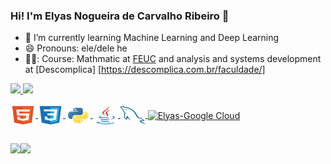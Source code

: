 ### Hi! I'm Elyas Nogueira de Carvalho Ribeiro 🌻

- 🌱 I’m currently learning Machine Learning and Deep Learning
- 😄 Pronouns: ele/dele he
- 👨‍🎓: Course: Mathmatic at [FEUC]([(https://www.feuc.br/)]) and analysis and systems development at [Descomplica] [https://descomplica.com.br/faculdade/]


<div>
  <a href="https://github.com/elyasncr">
  <img height="170em" src="https://github-readme-stats.vercel.app/api?username=elyasncr&show_icons=true&theme=dracula&include_all_commits=true&count_private=true"/>
  <img height="170em" src="https://github-readme-stats.vercel.app/api/top-langs/?username=elyasncr&layout=compact&langs_count=7&theme=dracula"/>
</div>

  <div style="display: inline_block"><br>
    
  <img align="center" alt="Elyas-HTML" height="30" width="40" src="https://raw.githubusercontent.com/devicons/devicon/master/icons/html5/html5-original.svg">
  <img align="center" alt="Elyas-CSS" height="30" width="40" src="https://raw.githubusercontent.com/devicons/devicon/master/icons/css3/css3-original.svg">
  <img align="center" alt="Elyas-Python" height="30" width="40" src="https://raw.githubusercontent.com/devicons/devicon/master/icons/python/python-original.svg">
  <img align="center" alt="Elyas-Java" height="30" width="40" src="https://raw.githubusercontent.com/devicons/devicon/master/icons/java/java-original.svg">
  <img align="center" alt="Elyas-Mysql" height="30" width="40" src="https://raw.githubusercontent.com/devicons/devicon/master/icons/mysql/mysql-original.svg">
  <img align="center" alt="Elyas-Google Cloud" height="30" width="40" src="https://raw.githubusercontent.com/jmnote/z-icons/master/svg/google.svg">
     
</div>
  
  ##
  <div>
  <a href="https://www.instagram.com/elyas_ncr/" alt="Instagram" target="_blank">
  <img src="https://img.shields.io/badge/-Instagram-DF0174?style=for-the-badge&labelColor=DF0174&logo=instagram&logoColor=white&link=https://www.instagram.com/elyas_ncr/
<a href="https:https://www.linkedin.com/in/elyas-nogueira-de-carvalho-ribeiro-949724142/" target="_blank"><img src="https://img.shields.io/badge/-LinkedIn-%230077B5?style=for-the-badge&logo=linkedin&logoColor=white" target="_blank"></a> 
  </div>

<!---
elyasncr/elyasncr is a ✨ special ✨ repository because its `README.md` (this file) appears on your GitHub profile.
You can click the Preview link to take a look at your changes.
--->
